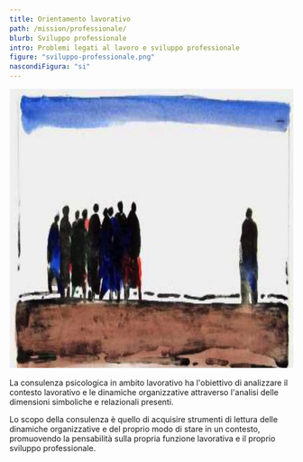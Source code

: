 ```yaml
---
title: Orientamento lavorativo
path: /mission/professionale/
blurb: Sviluppo professionale
intro: Problemi legati al lavoro e sviluppo professionale
figure: "sviluppo-professionale.png"
nascondiFigura: "si"
---
```

![alt text](lavoro.png)

La consulenza psicologica in ambito lavorativo ha l'obiettivo di analizzare il contesto lavorativo e le dinamiche organizzative attraverso l'analisi delle dimensioni simboliche e relazionali presenti.

Lo scopo della consulenza è quello di acquisire strumenti di lettura delle dinamiche organizzative e del proprio modo di stare in un contesto, promuovendo la pensabilità sulla propria funzione lavorativa e il proprio sviluppo professionale.
